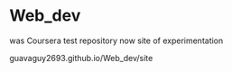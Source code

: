 # Web_dev
was Coursera test repository
now site of experimentation

guavaguy2693.github.io/Web_dev/site

